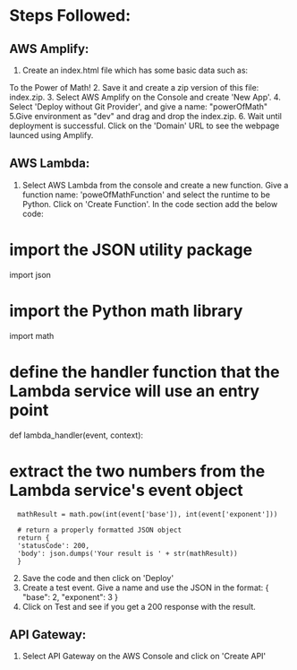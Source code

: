 # Steps Followed:

## AWS Amplify:
1. Create an index.html file which has some basic data such as:
  <!DOCTYPE html>
  <html>
  <head>
      <meta charset="UTF-8">
      <title>To the Power of Math!</title>
  </head>
  
  <body>
      To the Power of Math!
  </body>
  </html>
2. Save it and create a zip version of this file: index.zip.
3. Select AWS Amplify on the Console and create 'New App'.
4. Select 'Deploy without Git Provider', and give a name: "powerOfMath"
5.Give environment as "dev" and drag and drop the index.zip.
6. Wait until deployment is successful. Click on the 'Domain' URL to see the webpage launced using Amplify.

## AWS Lambda:
1. Select AWS Lambda from the console and create a new function. Give a function name: 'poweOfMathFunction' and select the runtime to be Python. Click on 'Create Function'. In the code section add the below code:
  # import the JSON utility package
  import json
  # import the Python math library
  import math
  
  # define the handler function that the Lambda service will use an entry point
  def lambda_handler(event, context):
  
  # extract the two numbers from the Lambda service's event object
      mathResult = math.pow(int(event['base']), int(event['exponent']))
  
      # return a properly formatted JSON object
      return {
      'statusCode': 200,
      'body': json.dumps('Your result is ' + str(mathResult))
      }
2. Save the code and then click on 'Deploy'
3. Create a test event. Give a name and use the JSON in the format:
   {
   "base": 2,
   "exponent": 3
   }
4. Click on Test and see if you get a 200 response with the result.

 ## API Gateway:
 1. Select API Gateway on the AWS Console and click on 'Create API'

